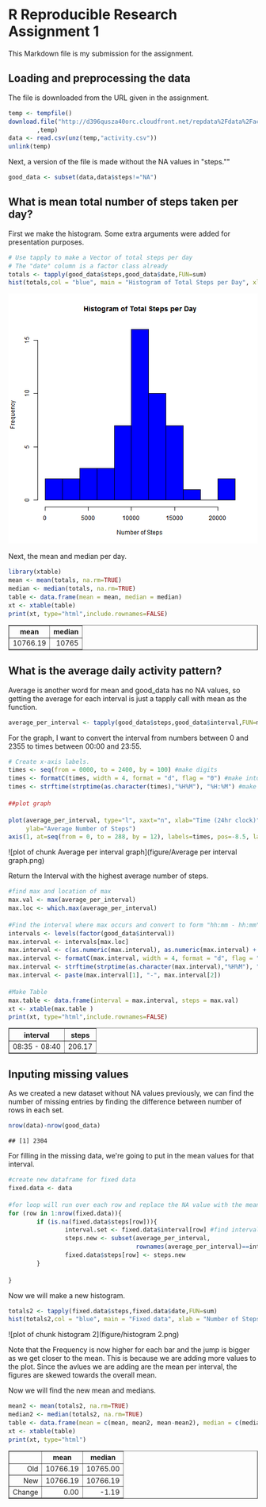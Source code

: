 R Reproducible Research Assignment 1
========================================================

This Markdown file is my submission for the assignment.

## Loading and preprocessing the data

The file is downloaded from the URL given in the assignment. 


```r
temp <- tempfile()
download.file("http://d396qusza40orc.cloudfront.net/repdata%2Fdata%2Factivity.zip"
        ,temp)
data <- read.csv(unz(temp,"activity.csv"))
unlink(temp)
```

Next, a version of the file is made without the NA values in "steps.""


```r
good_data <- subset(data,data$steps!="NA")
```
## What is mean total number of steps taken per day?

First we make the histogram. Some extra arguments were added for presentation purposes.


```r
# Use tapply to make a Vector of total steps per day
# The "date" column is a factor class already
totals <- tapply(good_data$steps,good_data$date,FUN=sum)
hist(totals,col = "blue", main = "Histogram of Total Steps per Day", xlab = "Number of Steps", breaks=8)
```

![plot of chunk Histogram](figure/Histogram.png) 

Next, the mean and median per day.


```r
library(xtable)
mean <- mean(totals, na.rm=TRUE)
median <- median(totals, na.rm=TRUE)
table <- data.frame(mean = mean, median = median)
xt <- xtable(table)
print(xt, type="html",include.rownames=FALSE)
```

<!-- html table generated in R 3.1.0 by xtable 1.7-3 package -->
<!-- Thu Jun 12 01:33:43 2014 -->
<TABLE border=1>
<TR> <TH> mean </TH> <TH> median </TH>  </TR>
  <TR> <TD align="right"> 10766.19 </TD> <TD align="right"> 10765 </TD> </TR>
   </TABLE>

## What is the average daily activity pattern?

Average is another word for mean and good_data has no NA values, so getting the average for each interval is just a tapply call with mean as the function.


```r
average_per_interval <- tapply(good_data$steps,good_data$interval,FUN=mean)
```

For the graph, I want to convert the interval from numbers between 0 and 2355 to times between 00:00 and 23:55.


```r
# Create x-axis labels.
times <- seq(from = 0000, to = 2400, by = 100) #make digits
times <- formatC(times, width = 4, format = "d", flag = "0") #make into xxxx
times <- strftime(strptime(as.character(times),"%H%M"), "%H:%M") #make into xx:xx

##plot graph

plot(average_per_interval, type="l", xaxt="n", xlab="Time (24hr clock)", 
     ylab="Average Number of Steps")
axis(1, at=seq(from = 0, to = 288, by = 12), labels=times, pos=-8.5, las=0)
```

![plot of chunk Average per interval graph](figure/Average per interval graph.png) 

Return the Interval with the highest average number of steps.


```r
#find max and location of max
max.val <- max(average_per_interval)
max.loc <- which.max(average_per_interval)

#Find the interval where max occurs and convert to form "hh:mm - hh:mm""
intervals <- levels(factor(good_data$interval))
max.interval <- intervals[max.loc]
max.interval <- c(as.numeric(max.interval), as.numeric(max.interval) + 5)
max.interval <- formatC(max.interval, width = 4, format = "d", flag = "0")
max.interval <- strftime(strptime(as.character(max.interval),"%H%M"), "%H:%M")
max.interval <- paste(max.interval[1], "-", max.interval[2])

#Make Table
max.table <- data.frame(interval = max.interval, steps = max.val)
xt <- xtable(max.table )
print(xt, type="html",include.rownames=FALSE)
```

<!-- html table generated in R 3.1.0 by xtable 1.7-3 package -->
<!-- Thu Jun 12 01:33:43 2014 -->
<TABLE border=1>
<TR> <TH> interval </TH> <TH> steps </TH>  </TR>
  <TR> <TD> 08:35 - 08:40 </TD> <TD align="right"> 206.17 </TD> </TR>
   </TABLE>

## Inputing missing values

As we created a new dataset without NA values previously, we can find the number of missing entries by finding the difference between number of rows in each set.


```r
nrow(data)-nrow(good_data)
```

```
## [1] 2304
```

For filling in the missing data, we're going to put in the mean values for that interval.


```r
#create new dataframe for fixed data
fixed.data <- data

#for loop will run over each row and replace the NA value with the mean for that interval
for (row in 1:nrow(fixed.data)){
        if (is.na(fixed.data$steps[row])){
                interval.set <- fixed.data$interval[row] #find interval
                steps.new <- subset(average_per_interval, 
                                    rownames(average_per_interval)==interval.set)
                fixed.data$steps[row] <- steps.new
        }
        
}
```

Now we will make a new histogram.


```r
totals2 <- tapply(fixed.data$steps,fixed.data$date,FUN=sum)
hist(totals2,col = "blue", main = "Fixed data", xlab = "Number of Steps", breaks=8)
```

![plot of chunk histogram 2](figure/histogram 2.png) 

Note that the Frequency is now higher for each bar and the jump is bigger as we get closer to the mean. This is because we are adding more values to the plot. Since the avlues we are adding are the mean per interval, the figures are skewed towards the overall mean.

Now we will find the new mean and medians.


```r
mean2 <- mean(totals2, na.rm=TRUE)
median2 <- median(totals2, na.rm=TRUE)
table <- data.frame(mean = c(mean, mean2, mean-mean2), median = c(median, median2, median-median2), row.names=c("Old","New","Change"))
xt <- xtable(table)
print(xt, type="html")
```

<!-- html table generated in R 3.1.0 by xtable 1.7-3 package -->
<!-- Thu Jun 12 01:33:44 2014 -->
<TABLE border=1>
<TR> <TH>  </TH> <TH> mean </TH> <TH> median </TH>  </TR>
  <TR> <TD align="right"> Old </TD> <TD align="right"> 10766.19 </TD> <TD align="right"> 10765.00 </TD> </TR>
  <TR> <TD align="right"> New </TD> <TD align="right"> 10766.19 </TD> <TD align="right"> 10766.19 </TD> </TR>
  <TR> <TD align="right"> Change </TD> <TD align="right"> 0.00 </TD> <TD align="right"> -1.19 </TD> </TR>
   </TABLE>
